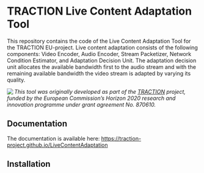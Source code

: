 # TRACTION Live Content Adaptation Tool

This repository contains the code of the Live Content Adaptation Tool for the TRACTION EU-project.
Live content adaptation consists of the following components: Video Encoder, Audio Encoder, Stream Packetizer, Network Condition Estimator, and Adaptation Decision Unit. The adaptation decision unit allocates the available bandwidth first to the audio stream and with the remaining available bandwidth the video stream is adapted by varying its quality.

<img src="https://www.traction-project.eu/wp-content/uploads/sites/3/2020/02/Logo-cabecera-Traction.png" align="left"/><em>This tool was originally developed as part of the <a href="https://www.traction-project.eu/">TRACTION</a> project, funded by the European Commission’s <a hef="http://ec.europa.eu/programmes/horizon2020/">Horizon 2020</a> research and innovation programme under grant agreement No. 870610.</em>

## Documentation

The documentation is available here: https://traction-project.github.io/LiveContentAdaptation

## Installation

